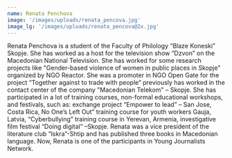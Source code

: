 ```yaml
---
name: Renata Penchova
image: '/images/uploads/renata_pencova.jpg'
image_lg: '/images/uploads/renata_pencova@2x.jpg'
---
```


Renata Penchova is a student of the Faculty of Philology “Blaze Koneski” Skopje. She has worked as a host for the television show “Dzvon” on the Macedonian National Television. 
She has worked for some research projects like "Gender-based violence of women in public places in Skopje" organized by NGO Reactor.  She was a promoter in  NGO Open Gate for the project “Together against to trade with people” previously has worked in the contact center of the company "Macedonian Telekom" – Skopje.
She has participated in a lot of training courses, non-formal educational workshops, and festivals, such as: exchange project “Empower to lead” – San Jose, Costa Rica, No One’s Left Out” training course for youth workers Gauja, Latvia, “Cyberbullying” training course in Yerevan, Armenia, investigative film festival “Doing digital” –Skopje. 
Renata was a vice president of the literature club “Iskra”-Shtip and has published three books in Macedonian language.
Now, Renata is one of the participants in Young Journalists Network.